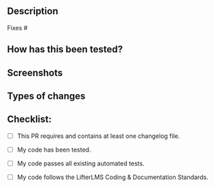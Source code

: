 <!--
Contributors:
Prior to opening a pull request, please review our contributing guidelines at https://github.com/gocodebox/lifterlms/blob/trunk/.github/CONTRIBUTING.md
-->

## Description
<!-- Please describe what you have changed or added -->

Fixes #<!-- insert the related issue number here -->

## How has this been tested?
<!-- Please describe in detail how you tested your changes. -->
<!-- Include details of your testing environment, tests ran to see how -->
<!-- your change affects other areas of the code, etc. -->

## Screenshots <!-- if applicable -->

## Types of changes
<!-- What types of changes does your code introduce?  -->
<!-- Bug fix (non-breaking change which fixes an issue) -->
<!-- New feature (non-breaking change which adds functionality) -->
<!-- Breaking change (fix or feature that would cause existing functionality to not work as expected) -->

## Checklist:
- [ ] This PR requires and contains at least one changelog file. <!-- To create a changelog yml file: `npm run dev changelog add -- -i` and follow the prompt. See also: https://github.com/gocodebox/lifterlms/blob/trunk/packages/dev/README.md#changelog-add -->
- [ ] My code has been tested.
- [ ] My code passes all existing automated tests. <!-- Check code: `composer run-script tests-run`, Guidelines: https://github.com/gocodebox/lifterlms/blob/trunk/tests/README.md -->
- [ ] My code follows the LifterLMS Coding & Documentation Standards. <!-- Check code: `composer run-script check-cs-errors`, Guidelines: https://github.com/gocodebox/lifterlms/blob/trunk/docs/coding-standards.md and https://github.com/gocodebox/lifterlms/blob/trunk/docs/documentation-standards.md -->

